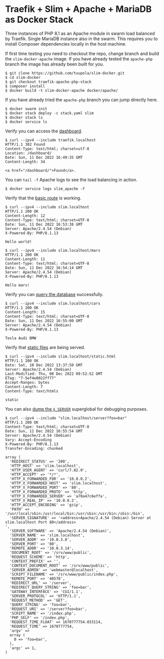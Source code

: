# Traefik + Slim + Apache + MariaDB as Docker Stack

Three instances of PHP 8.1 as an Apache module in swarm load balanced by Traefik. Single MariaDB instance also in the swarm. This requires you to install Composer dependencies locally in the host machine.

If first time testing you need to checkout the repo, change branch and build the `slim-docker-apache` image. If you have already tested the `apache-php` branch the image has already been built for you.

```
$ git clone https://github.com/tuupola/slim-docker.git
$ cd slim-docker
$ git checkout traefik-apache-php-stack
$ composer install
$ docker build -t slim-docker-apache docker/apache/
```

If you have already tried the `apache-php` branch you can jump directly here.

```
$ docker swarm init
$ docker stack deploy -c stack.yaml slim
$ docker stack ls
$ docker service ls
```

Verify you can access the [dashboard](http://traefik.localhost/dashboard/).

```
$ curl --ipv4 --include traefik.localhost
HTTP/1.1 302 Found
Content-Type: text/html; charset=utf-8
Location: /dashboard/
Date: Sun, 11 Dec 2022 16:49:35 GMT
Content-Length: 34

<a href="/dashboard/">Found</a>.
```

You can `tail -f` Apache logs to see the load balancing in action.

```
$ docker service logs slim_apache -f
```

Verify that the [basic route](https://github.com/tuupola/slim-docker/blob/apache-php/app.php#L43-L51) is working.

```
$ curl --ipv4 --include slim.localhost
HTTP/1.1 200 OK
Content-Length: 12
Content-Type: text/html; charset=UTF-8
Date: Sun, 11 Dec 2022 16:53:38 GMT
Server: Apache/2.4.54 (Debian)
X-Powered-By: PHP/8.1.13

Hello world!

$ curl --ipv4 --include slim.localhost/mars
HTTP/1.1 200 OK
Content-Length: 11
Content-Type: text/html; charset=UTF-8
Date: Sun, 11 Dec 2022 16:54:14 GMT
Server: Apache/2.4.54 (Debian)
X-Powered-By: PHP/8.1.13

Hello mars!
```

Verify you can [query the database](https://github.com/tuupola/slim-docker/blob/apache-php/app.php#L26-L41) successfully.

```
$ curl --ipv4 --include slim.localhost/cars
HTTP/1.1 200 OK
Content-Length: 15
Content-Type: text/html; charset=UTF-8
Date: Sun, 11 Dec 2022 16:55:00 GMT
Server: Apache/2.4.54 (Debian)
X-Powered-By: PHP/8.1.13

Tesla Audi BMW
```

Verify that [static files](https://github.com/tuupola/slim-docker/blob/apache-php/public/static.html) are being served.

```
$ curl --ipv4 --include slim.localhost/static.html
HTTP/1.1 200 OK
Date: Sat, 10 Dec 2022 13:37:50 GMT
Server: Apache/2.4.54 (Debian)
Last-Modified: Thu, 08 Dec 2022 09:52:52 GMT
ETag: "7-5ef4e0022ff77"
Accept-Ranges: bytes
Content-Length: 7
Content-Type: text/htmls

static
```

You can also [dump the `$_SERVER`](https://github.com/tuupola/slim-docker/blob/apache-php/app.php#L17-L24) superglobal for debugging purposes.

```
$ curl --ipv4 --include "slim.localhost/server?foo=bar"
HTTP/1.1 200 OK
Content-Type: text/html; charset=UTF-8
Date: Sun, 11 Dec 2022 16:55:54 GMT
Server: Apache/2.4.54 (Debian)
Vary: Accept-Encoding
X-Powered-By: PHP/8.1.13
Transfer-Encoding: chunked

array (
  'REDIRECT_STATUS' => '200',
  'HTTP_HOST' => 'slim.localhost',
  'HTTP_USER_AGENT' => 'curl/7.82.0',
  'HTTP_ACCEPT' => '*/*',
  'HTTP_X_FORWARDED_FOR' => '10.0.0.2',
  'HTTP_X_FORWARDED_HOST' => 'slim.localhost',
  'HTTP_X_FORWARDED_PORT' => '80',
  'HTTP_X_FORWARDED_PROTO' => 'http',
  'HTTP_X_FORWARDED_SERVER' => 'a70a47c6effa',
  'HTTP_X_REAL_IP' => '10.0.0.2',
  'HTTP_ACCEPT_ENCODING' => 'gzip',
  'PATH' => '/usr/local/sbin:/usr/local/bin:/usr/sbin:/usr/bin:/sbin:/bin',
  'SERVER_SIGNATURE' => '<address>Apache/2.4.54 (Debian) Server at slim.localhost Port 80</address>
',
  'SERVER_SOFTWARE' => 'Apache/2.4.54 (Debian)',
  'SERVER_NAME' => 'slim.localhost',
  'SERVER_ADDR' => '10.0.3.8',
  'SERVER_PORT' => '80',
  'REMOTE_ADDR' => '10.0.3.14',
  'DOCUMENT_ROOT' => '/srv/www/public',
  'REQUEST_SCHEME' => 'http',
  'CONTEXT_PREFIX' => '',
  'CONTEXT_DOCUMENT_ROOT' => '/srv/www/public',
  'SERVER_ADMIN' => 'webmaster@localhost',
  'SCRIPT_FILENAME' => '/srv/www/public/index.php',
  'REMOTE_PORT' => '40578',
  'REDIRECT_URL' => '/server',
  'REDIRECT_QUERY_STRING' => 'foo=bar',
  'GATEWAY_INTERFACE' => 'CGI/1.1',
  'SERVER_PROTOCOL' => 'HTTP/1.1',
  'REQUEST_METHOD' => 'GET',
  'QUERY_STRING' => 'foo=bar',
  'REQUEST_URI' => '/server?foo=bar',
  'SCRIPT_NAME' => '/index.php',
  'PHP_SELF' => '/index.php',
  'REQUEST_TIME_FLOAT' => 1670777754.033114,
  'REQUEST_TIME' => 1670777754,
  'argv' =>
  array (
    0 => 'foo=bar',
  ),
  'argc' => 1,
)
```